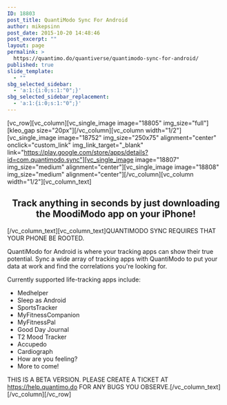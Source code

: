 ```yaml
---
ID: 18803
post_title: QuantiModo Sync For Android
author: mikepsinn
post_date: 2015-10-20 14:48:46
post_excerpt: ""
layout: page
permalink: >
  https://quantimo.do/quantiverse/quantimodo-sync-for-android/
published: true
slide_template:
  - ""
sbg_selected_sidebar:
  - 'a:1:{i:0;s:1:"0";}'
sbg_selected_sidebar_replacement:
  - 'a:1:{i:0;s:1:"0";}'
---
```

[vc_row][vc_column][vc_single_image image="18805" img_size="full"][kleo_gap size="20px"][/vc_column][vc_column width="1/2"][vc_single_image image="18752" img_size="250x75" alignment="center" onclick="custom_link" img_link_target="_blank" link="https://play.google.com/store/apps/details?id=com.quantimodo.sync"][vc_single_image image="18807" img_size="medium" alignment="center"][vc_single_image image="18808" img_size="medium" alignment="center"][/vc_column][vc_column width="1/2"][vc_column_text]
<h2 class="C-b-p-j-Pb" style="text-align: center;">Track anything in seconds by just downloading the MoodiModo app on your iPhone!</h2>
[/vc_column_text][vc_column_text]QUANTIMODO SYNC REQUIRES THAT YOUR PHONE BE ROOTED.

QuantiModo for Android is where your tracking apps can show their true potential. Sync a wide array of tracking apps with QuantiModo to put your data at work and find the correlations you're looking for.

Currently supported life-tracking apps include:
- Medhelper
- Sleep as Android
- SportsTracker
- MyFitnessCompanion
- MyFitnessPal
- Good Day Journal
- T2 Mood Tracker
- Accupedo
- Cardiograph
- How are you feeling?
- More to come!

THIS IS A BETA VERSION. PLEASE CREATE A TICKET AT <a href="https://www.google.com/url?q=https://www.google.com/url?q%3Dhttps://help.quantimo.do%26sa%3DD%26usg%3DAFQjCNGL5ZQckCwF8LJiZUXVE_4PsbAlGg&amp;sa=D&amp;usg=AFQjCNH1qWKdRdTSmRAjodYy4lKFJzj7uA" target="_blank">https://help.quantimo.do</a> FOR ANY BUGS YOU OBSERVE.[/vc_column_text][/vc_column][/vc_row]